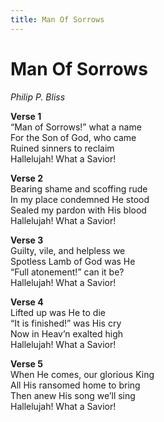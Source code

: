 ```yaml
---
title: Man Of Sorrows
---
```


# Man Of Sorrows

_Philip P. Bliss_

**Verse 1**  
“Man of Sorrows!” what a name  
For the Son of God, who came  
Ruined sinners to reclaim  
Hallelujah! What a Savior!  

**Verse 2**  
Bearing shame and scoffing rude  
In my place condemned He stood  
Sealed my pardon with His blood  
Hallelujah! What a Savior!

**Verse 3**  
Guilty, vile, and helpless we  
Spotless Lamb of God was He  
“Full atonement!” can it be?  
Hallelujah! What a Savior!

**Verse 4**  
Lifted up was He to die  
“It is finished!” was His cry  
Now in Heav’n exalted high  
Hallelujah! What a Savior!

**Verse 5**  
When He comes, our glorious King  
All His ransomed home to bring  
Then anew His song we’ll sing  
Hallelujah! What a Savior!


